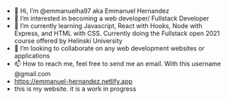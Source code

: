 - 👋 Hi, I’m @emmanuelha97 aka Emmanuel Hernandez
- 👀 I’m interested in becoming a web developer/ Fullstack Developer
- 🌱 I’m currently learning Javascript, React with Hooks, Node with Express, and HTML with CSS. Currently doing the Fullstack open 2021 course offered by Helinski University
- 💞️ I’m looking to collaborate on any web development websites or applications
- 📫 How to reach me, feel free to send me an email. With this username @gmail.com
- https://emmanuel-hernandez.netlify.app
- this is my website. it is a work in progress 

